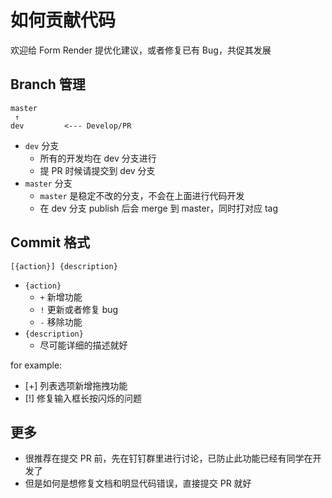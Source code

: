 # 如何贡献代码

欢迎给 Form Render 提优化建议，或者修复已有 Bug，共促其发展

## Branch 管理

```
master
 ↑
dev         <--- Develop/PR
```

- `dev` 分支
  - 所有的开发均在 dev 分支进行
  - 提 PR 时候请提交到 dev 分支
- `master` 分支
  - `master` 是稳定不改的分支，不会在上面进行代码开发
  - 在 dev 分支 publish 后会 merge 到 master，同时打对应 tag

## Commit 格式

```
[{action}] {description}
```

- `{action}`
  - `+` 新增功能
  - `!` 更新或者修复 bug
  - `-` 移除功能
- `{description}`
  - 尽可能详细的描述就好

for example:

- [+] 列表选项新增拖拽功能
- [!] 修复输入框长按闪烁的问题

## 更多

- 很推荐在提交 PR 前，先在钉钉群里进行讨论，已防止此功能已经有同学在开发了
- 但是如何是想修复文档和明显代码错误，直接提交 PR 就好

